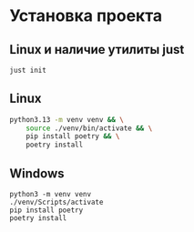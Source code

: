 # Установка проекта

## Linux и наличие утилиты just
```bash
just init
```

## Linux
```bash
python3.13 -m venv venv && \
    source ./venv/bin/activate && \
    pip install poetry && \
    poetry install
```

## Windows
```shell
python3 -m venv venv
./venv/Scripts/activate
pip install poetry
poetry install
```